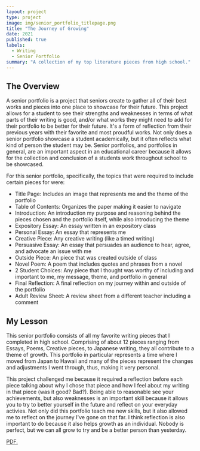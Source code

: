 ```yaml
---
layout: project
type: project
image: img/senior_portfolio_titlepage.png
title: "The Journey of Growing"
date: 2021
published: true
labels:
  - Writing
  - Senior Portfolio
summary: "A collection of my top literature pieces from high school."
---
```


<h2> The Overview </h2>
A senior portfolio is a project that seniors create to gather all of their best works and pieces into one place to showcase for their future. This project allows for a student to see their strengths and weaknesses in terms of what parts of their writing is good, and/or what works they might need to add for their portfolio to be better for their future. It's a form of reflection from their previous years with their favorite and most proudful works. Not only does a senior portfolio showcase a student academically, but it often reflects what kind of person the student may be. Senior portfolios, and portfolios in general, are an important aspect in an educational career because it allows for the collection and conclusion of a students work throughout school to be showcased.

For this senior portfolio, specifically, the topics that were required to include certain pieces for were:
- Title Page: Includes an image that represents me and the theme of the portfolio
- Table of Contents: Organizes the paper making it easier to navigate
- Introduction: An introduction my purpose and reasoning behind the pieces chosen and the portfolio itself, while also introducing the theme
- Expository Essay: An essay written in an expository class
- Personal Essay: An essay that represents me
- Creative Piece: Any creative writing (like a timed writing)
- Persuasive Essay: An essay that persuades an audience to hear, agree, and advocate an issue with me
- Outside Piece: An piece that was created outside of class
- Novel Poem: A poem that includes quotes and phrases from a novel
- 2 Student Choices: Any piece that I thought was worthy of including and important to me, my message, theme, and portfolio in general
- Final Reflection: A final reflection on my journey within and outside of the portfolio
- Adult Review Sheet: A review sheet from a different teacher including a comment

<h2> My Lesson </h2>
This senior portfolio consists of all my favorite writing pieces that I completed in high school. Comprising of about 12 pieces ranging from Essays, Poems, Creative pieces, to Japanese writing, they all contribute to a theme of growth. This portfolio in particular represents a time where I moved from Japan to Hawaii and many of the pieces represent the changes and adjustments I went through, thus, making it very personal. 

This project challenged me because it required a reflection before each piece talking about why I chose that piece and how I feel about my writing in that piece (was it good? Bad?). Being able to reasonable see your achievements, but also weaknesses is an important skill because it allows you to try to better yourself in the future and reflect on your everyday activies. Not only did this portfolio teach me new skills, but it also allowed me to reflect on the journey I've gone on that far. I think reflection is also important to do because it also helps growth as an individual. Nobody is perfect, but we can all grow to try and be a better person than yesterday.

<a href="samanthakocher.github.io/img/TheJourneyOfGrowing/Senior_Portfolio.pdf"
   target="_blank">PDF. </a>
